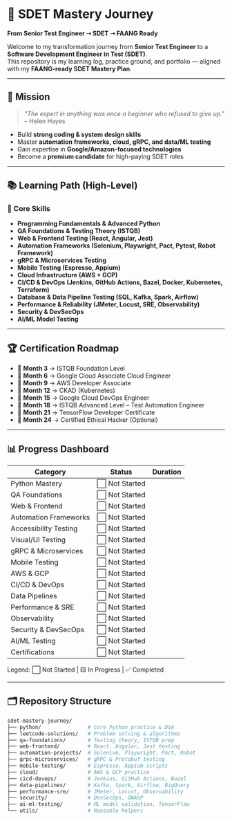 # 🚀 SDET Mastery Journey

**From Senior Test Engineer ➝ SDET ➝ FAANG Ready**  

Welcome to my transformation journey from **Senior Test Engineer** to a **Software Development Engineer in Test (SDET)**.  
This repository is my learning log, practice ground, and portfolio — aligned with my **FAANG-ready SDET Mastery Plan**.  

---

## 🎯 Mission

> *"The expert in anything was once a beginner who refused to give up."* – Helen Hayes  

- Build **strong coding & system design skills**  
- Master **automation frameworks, cloud, gRPC, and data/ML testing**  
- Gain expertise in **Google/Amazon-focused technologies**  
- Become a **premium candidate** for high-paying SDET roles  

---

## 📚 Learning Path (High-Level)

### 🔑 Core Skills
- **Programming Fundamentals & Advanced Python**
- **QA Foundations & Testing Theory (ISTQB)**
- **Web & Frontend Testing (React, Angular, Jest)**
- **Automation Frameworks (Selenium, Playwright, Pact, Pytest, Robot Framework)**
- **gRPC & Microservices Testing**
- **Mobile Testing (Espresso, Appium)**
- **Cloud Infrastructure (AWS + GCP)**
- **CI/CD & DevOps (Jenkins, GitHub Actions, Bazel, Docker, Kubernetes, Terraform)**
- **Database & Data Pipeline Testing (SQL, Kafka, Spark, Airflow)**
- **Performance & Reliability (JMeter, Locust, SRE, Observability)**
- **Security & DevSecOps**
- **AI/ML Model Testing**

---

## 🏆 Certification Roadmap

- 📌 **Month 3** → ISTQB Foundation Level  
- 📌 **Month 6** → Google Cloud Associate Cloud Engineer  
- 📌 **Month 9** → AWS Developer Associate  
- 📌 **Month 12** → CKAD (Kubernetes)  
- 📌 **Month 15** → Google Cloud DevOps Engineer  
- 📌 **Month 18** → ISTQB Advanced Level – Test Automation Engineer  
- 📌 **Month 21** → TensorFlow Developer Certificate  
- 📌 **Month 24** → Certified Ethical Hacker (Optional)  

---

## 📊 Progress Dashboard

| Category                 |      Status    |       Duration     |
|--------------------------|----------------|--------------------|
| Python Mastery           | ⬜ Not Started |                    |
| QA Foundations           | ⬜ Not Started |                    |
| Web & Frontend           | ⬜ Not Started |                    |
| Automation Frameworks    | ⬜ Not Started |                    |
| Accessibility Testing    | ⬜ Not Started |                    |
| Visual/UI Testing        | ⬜ Not Started |                    |
| gRPC & Microservices     | ⬜ Not Started |                    |
| Mobile Testing           | ⬜ Not Started |                    |
| AWS & GCP                | ⬜ Not Started |                    |
| CI/CD & DevOps           | ⬜ Not Started |                    |
| Data Pipelines           | ⬜ Not Started |                    |
| Performance & SRE        | ⬜ Not Started |                    |
| Observability            | ⬜ Not Started |                    |
| Security & DevSecOps     | ⬜ Not Started |                    |
| AI/ML Testing            | ⬜ Not Started |                    |
| Certifications           | ⬜ Not Started |                    |

Legend: ⬜ Not Started | 🟨 In Progress | ✅ Completed  

---

## 🗂️ Repository Structure

```bash
sdet-mastery-journey/
├── python/               # Core Python practice & DSA
├── leetcode-solutions/   # Problem solving & algorithms
├── qa-foundations/       # Testing theory, ISTQB prep
├── web-frontend/         # React, Angular, Jest testing
├── automation-projects/  # Selenium, Playwright, Pact, Robot
├── grpc-microservices/   # gRPC & Protobuf testing
├── mobile-testing/       # Espresso, Appium scripts
├── cloud/                # AWS & GCP practice
├── cicd-devops/          # Jenkins, GitHub Actions, Bazel
├── data-pipelines/       # Kafka, Spark, Airflow, BigQuery
├── performance-sre/      # JMeter, Locust, Observability
├── security/             # DevSecOps, OWASP
├── ai-ml-testing/        # ML model validation, TensorFlow
└── utils/                # Reusable helpers
